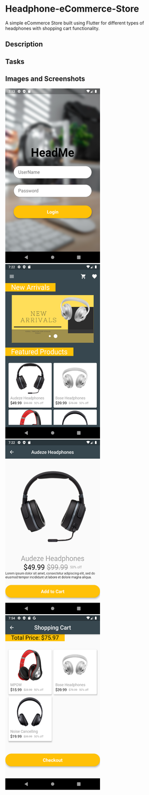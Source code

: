 # Headphone-eCommerce-Store
A simple eCommerce Store built using Flutter for different types of headphones with shopping cart functionality.

## Description

## Tasks

## Images and Screenshots

<img src = "https://github.com/JadeAnt/Headphone-eCommerce-Store/blob/master/eCommerce%20Store%20Images/login_page.png" width = "300" height = "550"> <img src = "https://github.com/JadeAnt/Headphone-eCommerce-Store/blob/master/eCommerce%20Store%20Images/landing_page.png" width = "300" height = "550"> <img src = "https://github.com/JadeAnt/Headphone-eCommerce-Store/blob/master/eCommerce%20Store%20Images/product_page.png" width = "300" height = "550"> 
<img src = "https://github.com/JadeAnt/Headphone-eCommerce-Store/blob/master/eCommerce%20Store%20Images/shopping_cart.png" width = "300" height = "550"> 
